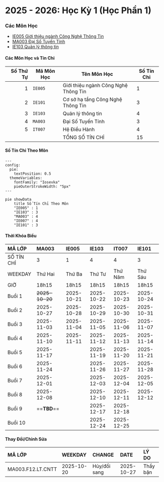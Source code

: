 # 2025 - 2026: Học Kỳ 1 (Học Phần 1)

### Các Môn Học

- [IE005 Giới thiệu ngành Công Nghệ Thông Tin](uit/courses/IE005/IE005.md)
- [MA003 Đại Số Tuyến Tính](uit/courses/MA003/MA003.md)
- [IE103 Quản lý thông tin](uit/courses/IE103/IE103.md)

#### Các Môn Học và Tín Chỉ

| Số Thứ Tự | Mã Môn Học | Tên Môn Học                          | Số Tín Chỉ |
| --------: | ---------- | ------------------------------------ | ---------- |
|         1 | `IE005`    | Giới thiệu ngành Công Nghệ Thông Tin | 1          |
|         2 | `IE101`    | Cơ sở hạ tầng Công Nghệ Thông Tin    | 3          |
|         3 | `IE103`    | Quản lý thông tin                    | 4          |
|         4 | `MA003`    | Đại Số Tuyến Tính                    | 3          |
|         5 | `IT007`    | Hệ Điều Hành                         | 4          |
|           |            | TỔNG SỐ TÍN CHỈ                      | 15         |

#### Số Tín Chỉ Theo Môn

```mermaid
---
config:
  pie:
    textPosition: 0.5
  themeVariables:
    fontFamily: "Iosevka"
    pieOuterStrokeWidth: "5px"
---

pie showData
    title Số Tín Chỉ Theo Môn
    "IE005" : 1
    "IE103" : 3
    "MA003" : 4
    "IE007" : 4
    "IE101" : 3
```

#### Thời Khóa Biểu

| MÃ LỚP     | MA003          | IE005      | IE103      | IT007      | IE101      |
| :--------- | :------------- | :--------- | :--------- | :--------- | :--------- |
| SỐ TÍN CHỈ | 3              | 1          | 4          | 4          | 3          |
| WEEKDAY    | Thứ Hai        | Thứ Ba     | Thứ Tư     | Thứ Năm    | Thứ Sáu    |
| GIỜ        | 18h15          | 18h15      | 18h15      | 18h15      | 18h15      |
| Buổi 1     | ~~2025-10-20~~ | 2025-10-21 | 2025-10-22 | 2025-10-23 | 2025-10-24 |
| Buổi 2     | 2025-10-27     | 2025-10-28 | 2025-10-29 | 2025-10-30 | 2025-10-31 |
| Buổi 3     | 2025-11-03     | 2025-11-04 | 2025-11-05 | 2025-11-06 | 2025-11-07 |
| Buổi 4     | 2025-11-10     | 2025-11-11 | 2025-11-12 | 2025-11-13 | 2025-11-14 |
| Buổi 5     | 2025-11-17     |            | 2025-11-19 | 2025-11-20 | 2025-11-21 |
| Buổi 6     | 2025-11-24     |            | 2025-11-26 | 2025-11-27 | 2025-11-28 |
| Buổi 7     | 2025-12-01     |            | 2025-12-03 | 2025-12-04 | 2025-12-05 |
| Buổi 8     | 2025-12-08     |            | 2025-12-10 | 2025-12-11 | 2025-12-12 |
| Buổi 9     | ==**TBD**==    |            | 2025-12-17 | 2025-12-18 |            |
| Buổi 10    |                |            | 2025-12-24 | 2025-12-25 |            |

#### Thay Đổi/Chỉnh Sửa

| MÃ LỚP            | WEEKDAY    | CHANGE       | DATE       | LÝ DO    |
| :---------------- | :--------- | :----------- | :--------- | :------- |
| MA003.F12.LT.CNTT | 2025-10-20 | Hủy/đổi sang | 2025-10-27 | Thầy bận |
